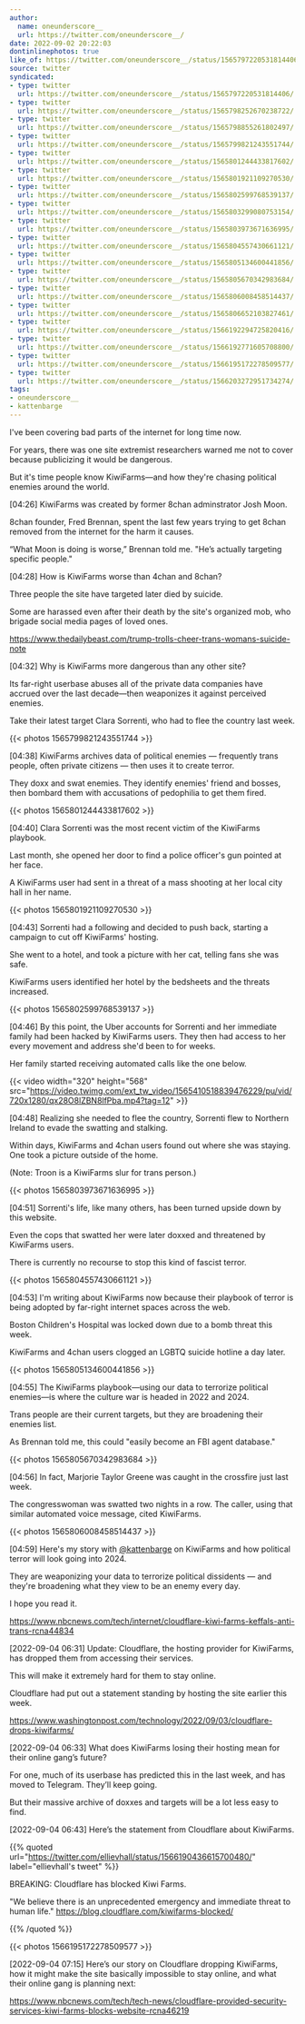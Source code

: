 ```yaml
---
author:
  name: oneunderscore__
  url: https://twitter.com/oneunderscore__/
date: 2022-09-02 20:22:03
dontinlinephotos: true
like_of: https://twitter.com/oneunderscore__/status/1565797220531814406/
source: twitter
syndicated:
- type: twitter
  url: https://twitter.com/oneunderscore__/status/1565797220531814406/
- type: twitter
  url: https://twitter.com/oneunderscore__/status/1565798252670238722/
- type: twitter
  url: https://twitter.com/oneunderscore__/status/1565798855261802497/
- type: twitter
  url: https://twitter.com/oneunderscore__/status/1565799821243551744/
- type: twitter
  url: https://twitter.com/oneunderscore__/status/1565801244433817602/
- type: twitter
  url: https://twitter.com/oneunderscore__/status/1565801921109270530/
- type: twitter
  url: https://twitter.com/oneunderscore__/status/1565802599768539137/
- type: twitter
  url: https://twitter.com/oneunderscore__/status/1565803299080753154/
- type: twitter
  url: https://twitter.com/oneunderscore__/status/1565803973671636995/
- type: twitter
  url: https://twitter.com/oneunderscore__/status/1565804557430661121/
- type: twitter
  url: https://twitter.com/oneunderscore__/status/1565805134600441856/
- type: twitter
  url: https://twitter.com/oneunderscore__/status/1565805670342983684/
- type: twitter
  url: https://twitter.com/oneunderscore__/status/1565806008458514437/
- type: twitter
  url: https://twitter.com/oneunderscore__/status/1565806652103827461/
- type: twitter
  url: https://twitter.com/oneunderscore__/status/1566192294725820416/
- type: twitter
  url: https://twitter.com/oneunderscore__/status/1566192771605708800/
- type: twitter
  url: https://twitter.com/oneunderscore__/status/1566195172278509577/
- type: twitter
  url: https://twitter.com/oneunderscore__/status/1566203272951734274/
tags:
- oneunderscore__
- kattenbarge
---
```


I've been covering bad parts of the internet for long time now.



For years, there was one site extremist researchers warned me not to cover because publicizing it would be dangerous.



But it's time people know KiwiFarms—and how they're chasing political enemies around the world.

<time id="1565798252670238722">[04:26]</time> KiwiFarms was created by former 8chan adminstrator Josh Moon.



8chan founder, Fred Brennan, spent the last few years trying to get 8chan removed from the internet for the harm it causes.



“What Moon is doing is worse,” Brennan told me. "He’s actually targeting specific people."

<time id="1565798855261802497">[04:28]</time> How is KiwiFarms worse than 4chan and 8chan?



Three people the site have targeted later died by suicide.



Some are harassed even after their death by the site's organized mob, who brigade social media pages of loved ones.



https://www.thedailybeast.com/trump-trolls-cheer-trans-womans-suicide-note

<time id="1565799821243551744">[04:32]</time> Why is KiwiFarms more dangerous than any other site?



Its far-right userbase abuses all of the private data companies have accrued over the last decade—then weaponizes it against perceived enemies.



Take their latest target Clara Sorrenti, who had to flee the country last week. 

{{< photos 1565799821243551744 >}}

<time id="1565801244433817602">[04:38]</time> KiwiFarms archives data of political enemies — frequently trans people, often private citizens — then uses it to create terror.



They doxx and swat enemies. They identify enemies' friend and bosses, then bombard them with accusations of pedophilia to get them fired. 

{{< photos 1565801244433817602 >}}

<time id="1565801921109270530">[04:40]</time> Clara Sorrenti was the most recent victim of the KiwiFarms playbook.



Last month, she opened her door to find a police officer's gun pointed at her face.



A KiwiFarms user had sent in a threat of a mass shooting at her local city hall in her name. 

{{< photos 1565801921109270530 >}}

<time id="1565802599768539137">[04:43]</time> Sorrenti had a following and decided to push back, starting a campaign to cut off KiwiFarms' hosting.



She went to a hotel, and took a picture with her cat, telling fans she was safe.



KiwiFarms users identified her hotel by the bedsheets and the threats increased. 

{{< photos 1565802599768539137 >}}

<time id="1565803299080753154">[04:46]</time> By this point, the Uber accounts for Sorrenti and her immediate family had been hacked by KiwiFarms users. They then had access to her every movement and address she'd been to for weeks.



Her family started receiving automated calls like the one below.



{{< video width="320" height="568" src="https://video.twimg.com/ext_tw_video/1565410518839476229/pu/vid/720x1280/qx28O8lZBN8lfPba.mp4?tag=12" >}}

<time id="1565803973671636995">[04:48]</time> Realizing she needed to flee the country, Sorrenti flew to Northern Ireland to evade the swatting and stalking.



Within days, KiwiFarms and 4chan users found out where she was staying. One took a picture outside of the home.



(Note: Troon is a KiwiFarms slur for trans person.) 

{{< photos 1565803973671636995 >}}

<time id="1565804557430661121">[04:51]</time> Sorrenti's life, like many others, has been turned upside down by this website.



Even the cops that swatted her were later doxxed and threatened by KiwiFarms users.



There is currently no recourse to stop this kind of fascist terror. 

{{< photos 1565804557430661121 >}}

<time id="1565805134600441856">[04:53]</time> I'm writing about KiwiFarms now because their playbook of terror is being adopted by far-right internet spaces across the web.



Boston Children's Hospital was locked down due to a bomb threat this week.



KiwiFarms and 4chan users clogged an LGBTQ suicide hotline a day later. 

{{< photos 1565805134600441856 >}}

<time id="1565805670342983684">[04:55]</time> The KiwiFarms playbook—using our data to terrorize political enemies—is where the culture war is headed in 2022 and 2024.



Trans people are their current targets, but they are broadening their enemies list.



As Brennan told me, this could "easily become an FBI agent database." 

{{< photos 1565805670342983684 >}}

<time id="1565806008458514437">[04:56]</time> In fact, Marjorie Taylor Greene was caught in the crossfire just last week.



The congresswoman was swatted two nights in a row. The caller, using that similar automated voice message, cited KiwiFarms. 

{{< photos 1565806008458514437 >}}

<time id="1565806652103827461">[04:59]</time> Here's my story with [@kattenbarge](https://twitter.com/kattenbarge/) on KiwiFarms and how political terror will look going into 2024.



They are weaponizing your data to terrorize political dissidents — and they're broadening what they view to be an enemy every day.



I hope you read it.

https://www.nbcnews.com/tech/internet/cloudflare-kiwi-farms-keffals-anti-trans-rcna44834

<time id="1566192294725820416">[2022-09-04 06:31] </time> Update: Cloudflare, the hosting provider for KiwiFarms, has dropped them from accessing their services.



This will make it extremely hard for them to stay online.



Cloudflare had put out a statement standing by hosting the site earlier this week.



https://www.washingtonpost.com/technology/2022/09/03/cloudflare-drops-kiwifarms/

<time id="1566192771605708800">[2022-09-04 06:33] </time> What does KiwiFarms losing their hosting mean for their online gang’s future?



For one, much of its userbase has predicted this in the last week, and has moved to Telegram. They’ll keep going.



But their massive archive of doxxes and targets will be a lot less easy to find.

<time id="1566195172278509577">[2022-09-04 06:43] </time> Here’s the statement from Cloudflare about KiwiFarms. 

{{% quoted url="https://twitter.com/ellievhall/status/1566190436615700480/" label="ellievhall's tweet" %}}

BREAKING: Cloudflare has blocked Kiwi Farms. 



"We believe there is an unprecedented emergency and immediate threat to human life." https://blog.cloudflare.com/kiwifarms-blocked/ 

{{% /quoted %}}

{{< photos 1566195172278509577 >}}

<time id="1566203272951734274">[2022-09-04 07:15] </time> Here’s our story on Cloudflare dropping KiwiFarms, how it might make the site basically impossible to stay online, and what their online gang is planning next:



https://www.nbcnews.com/tech/tech-news/cloudflare-provided-security-services-kiwi-farms-blocks-website-rcna46219